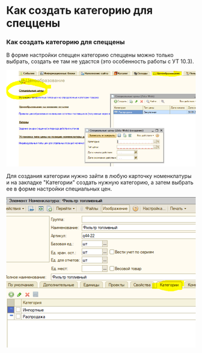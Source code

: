 # Как создать категорию для спеццены

### Как создать категорию для спеццены

В форме настройки спеццен категорию спеццены можно только выбрать, создать ее там не удастся \(это особенность работы с УТ 10.3\).  

![](../.gitbook/assets/image%20%2886%29.png)

Для создания категории нужно зайти в любую карточку номенклатуры и на закладке "Категории" создать нужную категорию,  а затем выбрать ее в форме настройки специальных цен.

![](../.gitbook/assets/image%20%2839%29.png)

